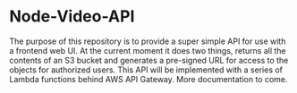 # Node-Video-API

The purpose of this repository is to provide a super simple API for use with a frontend web UI. At the current moment it does two things, returns all the contents of an S3 bucket and generates a pre-signed URL for access to the objects for authorized users. This API will be implemented with a series of Lambda functions behind AWS API Gateway. More documentation to come.
